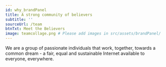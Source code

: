 ```yaml
---
id: why_brandPanel
title: A strong community of believers
subtitle: ''
sourceUrl: /team
btnTxt: Meet the Believers
image: teamcollage.png # Please add images in src/assets/brandPanel/
---
```


We are a group of passionate individuals that work, together, towards a common dream - a fair, equal and sustainable Internet available to everyone, everywhere.
